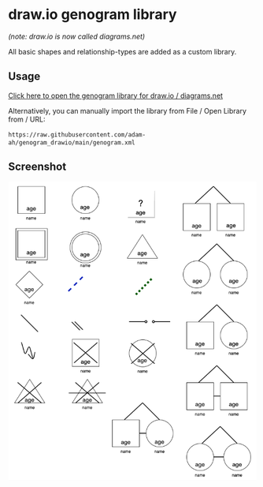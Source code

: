 # draw.io genogram library

_(note: draw.io is now called diagrams.net)_

All basic shapes and relationship-types are added as a custom library.

## Usage

[Click here to open the  genogram library for draw.io / diagrams.net](https://app.diagrams.net/?splash=0&clibs=Uhttps%3A%2F%2Fraw.githubusercontent.com%2Fadam-ah%2Fgenogram_drawio%2Fmain%2Fgenogram.xml
)

Alternatively, you can manually import the library from File / Open Library from / URL:

    https://raw.githubusercontent.com/adam-ah/genogram_drawio/main/genogram.xml

## Screenshot

![Screenshot](genogram_screenshot.png "Screenshot")

